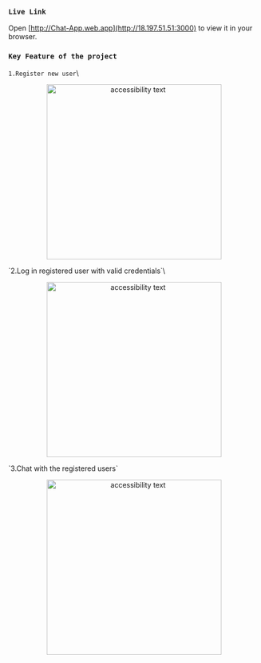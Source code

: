 
### `Live Link`
Open [http://Chat-App.web.app](http://18.197.51.51:3000) to view it in your browser.
### `Key Feature of the project`
`1.Register new user`\
<p align="center">
  <img src="https://i.ibb.co/KNdZhj1/Screenshot-from-2023-01-04-11-15-52.png" width="350" alt="accessibility text">
</p>
`2.Log in registered user with valid credentials`\
<p align="center">
  <img src="https://i.ibb.co/17V7tpJ/Screenshot-from-2023-01-04-11-14-27.png" width="350" alt="accessibility text">
</p>
`3.Chat with the registered users`
<p align="center">
  <img src="https://i.ibb.co/HgWrZm6/Screenshot-from-2023-01-04-11-08-28.png" width="350" alt="accessibility text">
</p>




